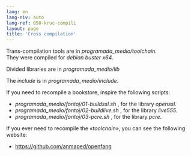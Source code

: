 ```yaml
---
lang: en
lang-niv: auto
lang-ref: 050-kruc-compili
layout: page
title: 'Cross compilation'
---
```



Trans-compilation tools are in   _programada\_medio/toolchain_.  
 They were compiled for   _debian buster x64_.  

Divided libraries are in   _programada\_medio/lib_  

The   _include_   is in   _programada\_medio/include_.  

If you need to recompile a bookstore, inspire the following scripts:  
  *   _programada\_medio/fontoj/01-buildssl.sh_ , for the library   _openssl_.  
  *   _programada\_medio/fontoj/02-buildlive.sh_ , for the library   _live555_.  
  *   _programada\_medio/fontoj/03-pcre.sh_ , for the library   _pcre_.  


If you ever need to recompile the   _«toolchain»_, you can see the following website:  
   *   <https://github.com/anmaped/openfang>  


